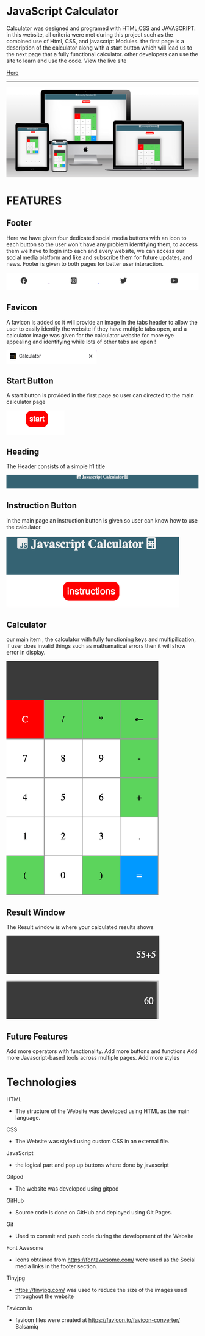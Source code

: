 # JavaScript Calculator
Calculator was designed and programed with HTML,CSS and JAVASCRIPT. in this website, all criteria were met during this project such as the combined use of Html, CSS, and javascript Modules. the first page is a description of the calculator along with a start button which will lead us to the next page that a fully functional calculator.
 other developers can use the site to learn and use the code. View the live site


 [Here](https://nikkeljohn.github.io/Calculator/)

 --------------------------------------------------------------------------------------------------------------------------------------------------------------------------------------------

 ![calculator website!](assets/images/frontpage.png)

 # FEATURES

 ## Footer
 Here we have given four dedicated social media buttons with an icon to each button so the user won't have any problem identifying them, to access them we have to login into each and every website,  we can access our social media platform and like and subscribe them for future updates, and news. Footer is given to both pages for better user interaction.
 
 ![footer!](assets/images/footer.png)

 ## Favicon
 A favicon is added so it will provide an image in the tabs header to allow the user to easily identify the website if they have multiple tabs open, and a calculator image was given for the calculator website for more eye appealing and identifying while lots of other tabs are open !

 ![favicon!](assets/images/favicon.png)

 ## Start Button
A start button is provided in the first page so user can directed to the main calculator page 

![start!](assets/images/startbutton.png)

## Heading
The Header consists of a simple h1 title

![header!](assets/images/heading.png)

## Instruction Button
in the main page an instruction button is given so user can know how to use the calculator.

![instruction!](assets/images/instruction.png)

## Calculator
our main item , the calculator with fully functioning keys and multipilication, if user does invalid things such as mathamatical errors then it will show error in display.

![calculator!](assets/images/calculator.png)

## Result Window
The  Result window is where your calculated results shows

![math!](assets/images/math.png)

![answer!](assets/images/answer.png)

## Future Features

Add more operators with functionality.
Add more buttons and functions
Add more Javascript-based tools across multiple pages.
Add more styles

# Technologies

HTML

- The structure of the Website was developed using HTML as the main language.

CSS

- The Website was styled using custom CSS in an external file.

JavaScript
- the logical part and pop up buttons where done by javascript

Gitpod

- The website was developed using gitpod

GitHub

- Source code is done on GitHub and deployed using Git Pages.

Git

- Used to commit and push code during the development of the Website

Font Awesome

- Icons obtained from https://fontawesome.com/ were used as the Social media links in the footer section.

Tinyjpg

- https://tinyjpg.com/ was used to reduce the size of the images used throughout the website

Favicon.io

- favicon files were created at https://favicon.io/favicon-converter/
Balsamiq





